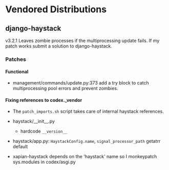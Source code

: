 # Vendored Distributions

## django-haystack

v3.2.1 Leaves zombie processes if the multiprocessing update fails.
If my patch works submit a solution to django-haystack.

### Patches

#### Functional

- management/commands/update.py:373 add a try block to catch multiprocessing pool errors and prevent zombies.

#### Fixing references to codex.\_vendor

- The `patch_imports.sh` script takes care of internal haystack references.
- haystack/\_\_init\_\_.py

  - hardcode `__version__`

- haystack/app.py: `HaystackConfig.name`, `signal_processor_path` getatrr default

- xapian-haystack depends on the 'haystack' name so I monkeypatch sys.modules in codex/asgi.py
